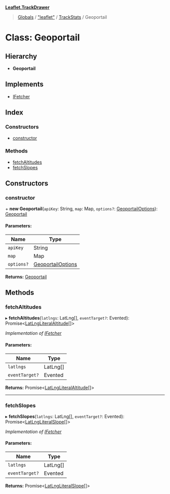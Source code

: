 **[Leaflet.TrackDrawer](../README.md)**

> [Globals](../README.md) / ["leaflet"](../modules/_leaflet_.md) / [TrackStats](../modules/_leaflet_.trackstats.md) / Geoportail

# Class: Geoportail

## Hierarchy

* **Geoportail**

## Implements

* [IFetcher](../interfaces/_leaflet_.trackstats.ifetcher.md)

## Index

### Constructors

* [constructor](_leaflet_.trackstats.geoportail.md#constructor)

### Methods

* [fetchAltitudes](_leaflet_.trackstats.geoportail.md#fetchaltitudes)
* [fetchSlopes](_leaflet_.trackstats.geoportail.md#fetchslopes)

## Constructors

### constructor

\+ **new Geoportail**(`apiKey`: String, `map`: Map, `options?`: [GeoportailOptions](../interfaces/_leaflet_.trackstats.geoportailoptions.md)): [Geoportail](_leaflet_.trackstats.geoportail.md)

#### Parameters:

Name | Type |
------ | ------ |
`apiKey` | String |
`map` | Map |
`options?` | [GeoportailOptions](../interfaces/_leaflet_.trackstats.geoportailoptions.md) |

**Returns:** [Geoportail](_leaflet_.trackstats.geoportail.md)

## Methods

### fetchAltitudes

▸ **fetchAltitudes**(`latlngs`: LatLng[], `eventTarget?`: Evented): Promise<[LatLngLiteralAltitude](../interfaces/_leaflet_.trackstats.latlngliteralaltitude.md)[]\>

*Implementation of [IFetcher](../interfaces/_leaflet_.trackstats.ifetcher.md)*

#### Parameters:

Name | Type |
------ | ------ |
`latlngs` | LatLng[] |
`eventTarget?` | Evented |

**Returns:** Promise<[LatLngLiteralAltitude](../interfaces/_leaflet_.trackstats.latlngliteralaltitude.md)[]\>

___

### fetchSlopes

▸ **fetchSlopes**(`latlngs`: LatLng[], `eventTarget?`: Evented): Promise<[LatLngLiteralSlope](../interfaces/_leaflet_.trackstats.latlngliteralslope.md)[]\>

*Implementation of [IFetcher](../interfaces/_leaflet_.trackstats.ifetcher.md)*

#### Parameters:

Name | Type |
------ | ------ |
`latlngs` | LatLng[] |
`eventTarget?` | Evented |

**Returns:** Promise<[LatLngLiteralSlope](../interfaces/_leaflet_.trackstats.latlngliteralslope.md)[]\>
